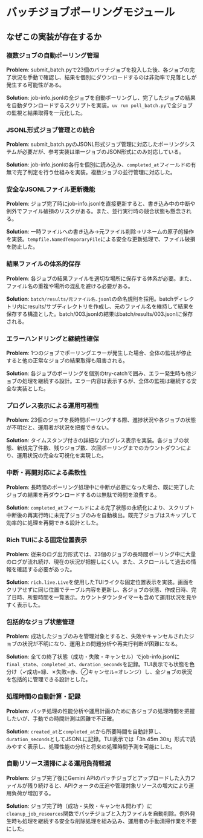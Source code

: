 # バッチジョブポーリングモジュール

## なぜこの実装が存在するか

### 複数ジョブの自動ポーリング管理
**Problem**: submit_batch.pyで23個のバッチジョブを投入した後、各ジョブの完了状況を手動で確認し、結果を個別にダウンロードするのは非効率で見落としが発生する可能性がある。

**Solution**: job-info.jsonlの全ジョブを自動ポーリングし、完了したジョブの結果を自動ダウンロードするスクリプトを実装。`uv run poll_batch.py`で全ジョブの監視と結果取得を一元化した。

### JSONL形式ジョブ管理との統合
**Problem**: submit_batch.pyのJSONL形式ジョブ管理に対応したポーリングシステムが必要だが、参考実装は単一ジョブのJSON形式にのみ対応している。

**Solution**: job-info.jsonlの各行を個別に読み込み、`completed_at`フィールドの有無で完了判定を行う仕組みを実装。複数ジョブの並行管理に対応した。

### 安全なJSONLファイル更新機能
**Problem**: ジョブ完了時にjob-info.jsonlを直接更新すると、書き込み中の中断や例外でファイル破損のリスクがある。また、並行実行時の競合状態も懸念される。

**Solution**: 一時ファイルへの書き込み→元ファイル削除→リネームの原子的操作を実装。`tempfile.NamedTemporaryFile`による安全な更新処理で、ファイル破損を防止した。

### 結果ファイルの体系的保存
**Problem**: 各ジョブの結果ファイルを適切な場所に保存する体系が必要。また、ファイル名の重複や場所の混乱を避ける必要がある。

**Solution**: `batch/results/元ファイル名.jsonl`の命名規則を採用。batchディレクトリ内にresults/サブディレクトリを作成し、元のファイル名を維持して結果を保存する構造とした。batch/003.jsonlの結果はbatch/results/003.jsonlに保存される。

### エラーハンドリングと継続性確保
**Problem**: 1つのジョブでポーリングエラーが発生した場合、全体の監視が停止すると他の正常なジョブの結果取得も阻害される。

**Solution**: 各ジョブのポーリングを個別のtry-catchで囲み、エラー発生時も他ジョブの処理を継続する設計。エラー内容は表示するが、全体の監視は継続する安全な実装とした。

### プログレス表示による運用可視性
**Problem**: 23個のジョブを長時間ポーリングする際、進捗状況や各ジョブの状態が不明だと、運用者が状況を把握できない。

**Solution**: タイムスタンプ付きの詳細なプログレス表示を実装。各ジョブの状態、新規完了件数、残りジョブ数、次回ポーリングまでのカウントダウンにより、運用状況の完全な可視化を実現した。

### 中断・再開対応による柔軟性
**Problem**: 長時間のポーリング処理中に中断が必要になった場合、既に完了したジョブの結果を再ダウンロードするのは無駄で時間を浪費する。

**Solution**: `completed_at`フィールドによる完了状態の永続化により、スクリプト中断後の再実行時に未完了ジョブのみを自動検出。既完了ジョブはスキップして効率的に処理を再開できる設計とした。

### Rich TUIによる固定位置表示
**Problem**: 従来のログ出力形式では、23個のジョブの長時間ポーリング中に大量のログが流れ続け、現在の状況が把握しにくい。また、スクロールして過去の情報を確認する必要があった。

**Solution**: `rich.live.Live`を使用したTUIライクな固定位置表示を実装。画面をクリアせずに同じ位置でテーブル内容を更新し、各ジョブの状態、作成日時、完了日時、所要時間を一覧表示。カウントダウンタイマーも含めて運用状況を見やすく表示した。

### 包括的なジョブ状態管理
**Problem**: 成功したジョブのみを管理対象とすると、失敗やキャンセルされたジョブの状況が不明になり、運用上の問題分析や再実行判断が困難になる。

**Solution**: 全ての終了状態（成功・失敗・キャンセル）でjob-info.jsonlに`final_state`、`completed_at`、`duration_seconds`を記録。TUI表示でも状態を色分け（✓成功=緑、✗失敗=赤、⊘キャンセル=オレンジ）し、全ジョブの状況を包括的に管理できる設計とした。

### 処理時間の自動計算・記録
**Problem**: バッチ処理の性能分析や運用計画のために各ジョブの処理時間を把握したいが、手動での時間計測は困難で不正確。

**Solution**: `created_at`と`completed_at`から所要時間を自動計算し、`duration_seconds`としてJSONLに記録。TUI表示では「3h 45m 30s」形式で読みやすく表示し、処理性能の分析と将来の処理時間予測を可能にした。

### 自動リソース清掃による運用負荷軽減
**Problem**: ジョブ完了後にGemini APIのバッチジョブとアップロードした入力ファイルが残り続けると、APIクォータの圧迫や管理対象リソースの増大により運用負荷が増加する。

**Solution**: ジョブ完了時（成功・失敗・キャンセル問わず）に`cleanup_job_resources`関数でバッチジョブと入力ファイルを自動削除。例外発生時も処理を継続する安全な削除処理を組み込み、運用者の手動清掃作業を不要にした。

